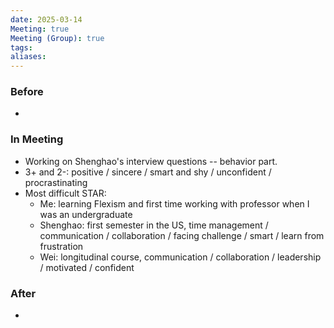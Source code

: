```yaml
---
date: 2025-03-14
Meeting: true
Meeting (Group): true
tags: 
aliases:
---
```


### Before
- 

### In Meeting
- Working on Shenghao's interview questions -- behavior part.
- 3+ and 2-: positive / sincere / smart and shy / unconfident / procrastinating
- Most difficult STAR:
	- Me: learning Flexism and first time working with professor when I was an undergraduate 
	- Shenghao: first semester in the US, time management / communication / collaboration / facing challenge / smart / learn from frustration
	- Wei: longitudinal course, communication / collaboration / leadership / motivated / confident

### After
- 